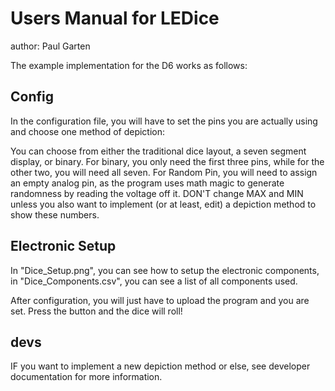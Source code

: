 # Users Manual for LEDice

author: Paul Garten

The example implementation for the D6 works as follows:

## Config
In the configuration file, you will have to set the pins you are 
actually using and choose one method of depiction:

You can choose from either the traditional dice layout, a seven segment display, or binary.
For binary, you only need the first three pins, while for the other two, you will need all seven.
For Random Pin, you will need to assign an empty analog pin, as the program uses math magic 
to generate randomness by reading the voltage off it.
DON'T change MAX and MIN unless you also want to implement (or at least, edit) 
a depiction method to show these numbers.

## Electronic Setup
In "Dice_Setup.png", you can see how to setup the electronic components, 
in "Dice_Components.csv", you can see a list of all components used.

After configuration, you will just have to upload the program and you are set.
Press the button and the dice will roll!

## devs
IF you want to implement a new depiction method or else, 
see developer documentation for more information.